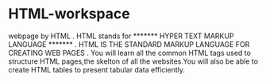 # HTML-workspace
webpage by HTML . 
             HTML stands for     ******* HYPER TEXT MARKUP LANGUAGE ******* .
HTML IS THE STANDARD MARKUP LANGUAGE FOR CREATING WEB PAGES .
You will learn all the common HTML tags used to structure HTML pages,the skelton of all the websites.You will also be able to create HTML tables to present tabular data efficiently.
